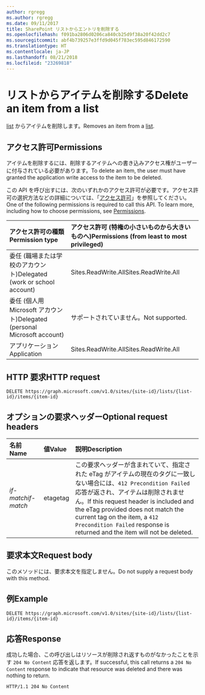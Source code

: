 ```yaml
---
author: rgregg
ms.author: rgregg
ms.date: 09/11/2017
title: SharePoint リストからエントリを削除する
ms.openlocfilehash: f091ba2806d0206ca840cb25d9f38a20f42dd2c7
ms.sourcegitcommit: abf4b739257e3ffd9d045f783ec595d846172590
ms.translationtype: HT
ms.contentlocale: ja-JP
ms.lasthandoff: 08/21/2018
ms.locfileid: "23269818"
---
```

# <a name="delete-an-item-from-a-list"></a><span data-ttu-id="08268-102">リストからアイテムを削除する</span><span class="sxs-lookup"><span data-stu-id="08268-102">Delete an item from a list</span></span>

<span data-ttu-id="08268-103">[list][] からアイテムを削除します。</span><span class="sxs-lookup"><span data-stu-id="08268-103">Removes an item from a [list][].</span></span>

[list]: ../resources/list.md

## <a name="permissions"></a><span data-ttu-id="08268-105">アクセス許可</span><span class="sxs-lookup"><span data-stu-id="08268-105">Permissions</span></span>

<span data-ttu-id="08268-106">アイテムを削除するには、削除するアイテムへの書き込みアクセス権がユーザーに付与されている必要があります。</span><span class="sxs-lookup"><span data-stu-id="08268-106">To delete an item, the user must have granted the application write access to the item to be deleted.</span></span>

<span data-ttu-id="08268-p101">この API を呼び出すには、次のいずれかのアクセス許可が必要です。アクセス許可の選択方法などの詳細については、「[アクセス許可](../../../concepts/permissions_reference.md)」を参照してください。</span><span class="sxs-lookup"><span data-stu-id="08268-p101">One of the following permissions is required to call this API. To learn more, including how to choose permissions, see [Permissions](../../../concepts/permissions_reference.md).</span></span>

|<span data-ttu-id="08268-109">アクセス許可の種類</span><span class="sxs-lookup"><span data-stu-id="08268-109">Permission type</span></span>      | <span data-ttu-id="08268-110">アクセス許可 (特権の小さいものから大きいものへ)</span><span class="sxs-lookup"><span data-stu-id="08268-110">Permissions (from least to most privileged)</span></span>              |
|:--------------------|:---------------------------------------------------------|
|<span data-ttu-id="08268-111">委任 (職場または学校のアカウント)</span><span class="sxs-lookup"><span data-stu-id="08268-111">Delegated (work or school account)</span></span> | <span data-ttu-id="08268-112">Sites.ReadWrite.All</span><span class="sxs-lookup"><span data-stu-id="08268-112">Sites.ReadWrite.All</span></span>    |
|<span data-ttu-id="08268-113">委任 (個人用 Microsoft アカウント)</span><span class="sxs-lookup"><span data-stu-id="08268-113">Delegated (personal Microsoft account)</span></span> | <span data-ttu-id="08268-114">サポートされていません。</span><span class="sxs-lookup"><span data-stu-id="08268-114">Not supported.</span></span>    |
|<span data-ttu-id="08268-115">アプリケーション</span><span class="sxs-lookup"><span data-stu-id="08268-115">Application</span></span> | <span data-ttu-id="08268-116">Sites.ReadWrite.All</span><span class="sxs-lookup"><span data-stu-id="08268-116">Sites.ReadWrite.All</span></span> |

## <a name="http-request"></a><span data-ttu-id="08268-117">HTTP 要求</span><span class="sxs-lookup"><span data-stu-id="08268-117">HTTP request</span></span>

<!-- { "blockType": "ignored" } -->

```http
DELETE https://graph.microsoft.com/v1.0/sites/{site-id}/lists/{list-id}/items/{item-id}
```

## <a name="optional-request-headers"></a><span data-ttu-id="08268-118">オプションの要求ヘッダー</span><span class="sxs-lookup"><span data-stu-id="08268-118">Optional request headers</span></span>

| <span data-ttu-id="08268-119">名前</span><span class="sxs-lookup"><span data-stu-id="08268-119">Name</span></span>       | <span data-ttu-id="08268-120">値</span><span class="sxs-lookup"><span data-stu-id="08268-120">Value</span></span> | <span data-ttu-id="08268-121">説明</span><span class="sxs-lookup"><span data-stu-id="08268-121">Description</span></span>
|:-----------|:------|:--------------------------------------------------------
| <span data-ttu-id="08268-122">_if-match_</span><span class="sxs-lookup"><span data-stu-id="08268-122">_if-match_</span></span> | <span data-ttu-id="08268-123">etag</span><span class="sxs-lookup"><span data-stu-id="08268-123">etag</span></span>  | <span data-ttu-id="08268-124">この要求ヘッダーが含まれていて、指定された eTag がアイテムの現在のタグに一致しない場合には、`412 Precondition Failed` 応答が返され、アイテムは削除されません。</span><span class="sxs-lookup"><span data-stu-id="08268-124">If this request header is included and the eTag provided does not match the current tag on the item, a `412 Precondition Failed` response is returned and the item will not be deleted.</span></span>

## <a name="request-body"></a><span data-ttu-id="08268-125">要求本文</span><span class="sxs-lookup"><span data-stu-id="08268-125">Request body</span></span>

<span data-ttu-id="08268-126">このメソッドには、要求本文を指定しません。</span><span class="sxs-lookup"><span data-stu-id="08268-126">Do not supply a request body with this method.</span></span>

## <a name="example"></a><span data-ttu-id="08268-127">例</span><span class="sxs-lookup"><span data-stu-id="08268-127">Example</span></span>

<!-- { "blockType": "request", "name": "delete-item-site", "scopes": "files.readwrite sites.readwrite.all" } -->

```http
DELETE https://graph.microsoft.com/v1.0/sites/{site-id}/lists/{list-id}/items/{item-id}
```

## <a name="response"></a><span data-ttu-id="08268-128">応答</span><span class="sxs-lookup"><span data-stu-id="08268-128">Response</span></span>

<span data-ttu-id="08268-129">成功した場合、この呼び出しはリソースが削除され返すものがなかったことを示す `204 No Content` 応答を返します。</span><span class="sxs-lookup"><span data-stu-id="08268-129">If successful, this call returns a `204 No Content` response to indicate that resource was deleted and there was nothing to return.</span></span>

<!-- { "blockType": "response" } -->

```http
HTTP/1.1 204 No Content
```

<!-- {
  "type": "#page.annotation",
  "description": "",
  "keywords": "",
  "section": "documentation",
  "tocPath": "ListItem/Delete"
} -->
